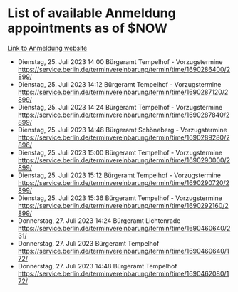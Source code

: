 # List of available Anmeldung appointments as of $NOW
[Link to Anmeldung website](https://service.berlin.de/terminvereinbarung/termin/tag.php?termin=1&anliegen[]=120686&dienstleisterlist=122210,122217,327316,122219,327312,122227,327314,122231,327346,122243,327348,122254,122252,329742,122260,329745,122262,329748,122271,327278,122273,327274,122277,327276,330436,122280,327294,122282,327290,122284,327292,122291,327270,122285,327266,122286,327264,122296,327268,150230,329760,122297,327286,122294,327284,122312,329763,122314,329775,122304,327330,122311,327334,122309,327332,317869,122281,327352,122279,329772,122283,122276,327324,122274,327326,122267,329766,122246,327318,122251,327320,122257,327322,122208,327298,122226,327300&herkunft=http%3A%2F%2Fservice.berlin.de%2Fdienstleistung%2F120686%2F)
- Dienstag, 25. Juli 2023 14:00 Bürgeramt Tempelhof - Vorzugstermine https://service.berlin.de/terminvereinbarung/termin/time/1690286400/2899/
- Dienstag, 25. Juli 2023 14:12 Bürgeramt Tempelhof - Vorzugstermine https://service.berlin.de/terminvereinbarung/termin/time/1690287120/2899/
- Dienstag, 25. Juli 2023 14:24 Bürgeramt Tempelhof - Vorzugstermine https://service.berlin.de/terminvereinbarung/termin/time/1690287840/2899/
- Dienstag, 25. Juli 2023 14:48 Bürgeramt Schöneberg - Vorzugstermine https://service.berlin.de/terminvereinbarung/termin/time/1690289280/2896/
- Dienstag, 25. Juli 2023 15:00 Bürgeramt Tempelhof - Vorzugstermine https://service.berlin.de/terminvereinbarung/termin/time/1690290000/2899/
- Dienstag, 25. Juli 2023 15:12 Bürgeramt Tempelhof - Vorzugstermine https://service.berlin.de/terminvereinbarung/termin/time/1690290720/2899/
- Dienstag, 25. Juli 2023 15:36 Bürgeramt Tempelhof - Vorzugstermine https://service.berlin.de/terminvereinbarung/termin/time/1690292160/2899/
- Donnerstag, 27. Juli 2023 14:24 Bürgeramt Lichtenrade https://service.berlin.de/terminvereinbarung/termin/time/1690460640/231/
- Donnerstag, 27. Juli 2023  Bürgeramt Tempelhof https://service.berlin.de/terminvereinbarung/termin/time/1690460640/172/
- Donnerstag, 27. Juli 2023 14:48 Bürgeramt Tempelhof https://service.berlin.de/terminvereinbarung/termin/time/1690462080/172/
